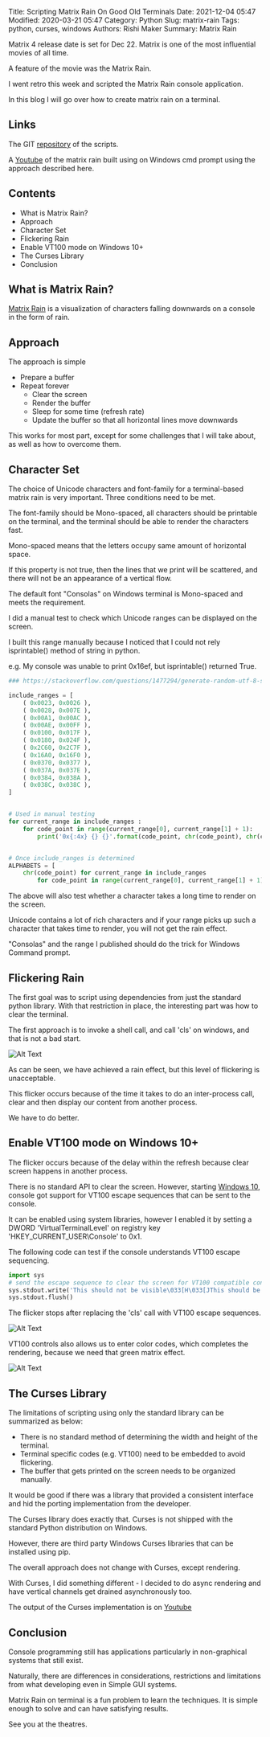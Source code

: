 Title: Scripting Matrix Rain On Good Old Terminals
Date: 2021-12-04 05:47
Modified: 2020-03-21 05:47
Category: Python
Slug: matrix-rain
Tags: python, curses, windows
Authors: Rishi Maker
Summary: Matrix Rain

Matrix 4 release date is set for Dec 22. Matrix is one of the most influential movies of all time.

A feature of the movie was the Matrix Rain.

I went retro this week and scripted the Matrix Rain console application. 

In this blog I will go over how to create matrix rain on a terminal. 


## Links

The GIT [repository](https://github.com/cmlzaGk/mtrixrain/) of the scripts. 

A [Youtube](https://www.youtube.com/watch?v=uJwc8n0OnQE) of the matrix rain built using on Windows cmd prompt using the approach described here.

## Contents


- What is Matrix Rain?
- Approach
- Character Set
- Flickering Rain
- Enable VT100 mode on Windows 10+
- The Curses Library
- Conclusion

## What is Matrix Rain?

[Matrix Rain](https://en.wikipedia.org/wiki/Matrix_digital_rain) is a visualization of characters falling downwards on a console in the form of rain. 


## Approach

The approach is simple 

* Prepare a buffer
* Repeat forever
    * Clear the screen
    * Render the buffer
    * Sleep for some time (refresh rate)
    * Update the buffer so that all horizontal lines move downwards

This works for most part, except for some challenges that I will take about, as well as how to overcome them.


## Character Set

The choice of Unicode characters and font-family for a terminal-based matrix rain is very important. Three conditions need to be met. 

The font-family should be Mono-spaced, all characters should be printable on the terminal, and the terminal should be able to render the characters fast.

Mono-spaced means that the letters occupy same amount of horizontal space. 

If this property is not true, then the lines that we print will be scattered, and there will not be an appearance of a vertical flow.

The default font "Consolas" on Windows terminal is Mono-spaced and meets the requirement. 

I did a manual test to check which Unicode ranges can be displayed on the screen.

I built this range manually because I noticed that I could not rely isprintable() method of string in python. 

e.g. My console was unable to print 0x16ef, but isprintable() returned True. 


```python
### https://stackoverflow.com/questions/1477294/generate-random-utf-8-string-in-python

include_ranges = [
    ( 0x0023, 0x0026 ),
    ( 0x0028, 0x007E ),
    ( 0x00A1, 0x00AC ),
    ( 0x00AE, 0x00FF ),
    ( 0x0100, 0x017F ),
    ( 0x0180, 0x024F ),
    ( 0x2C60, 0x2C7F ),
    ( 0x16A0, 0x16F0 ),
    ( 0x0370, 0x0377 ),
    ( 0x037A, 0x037E ),
    ( 0x0384, 0x038A ),
    ( 0x038C, 0x038C ),
]


# Used in manual testing
for current_range in include_ranges :
    for code_point in range(current_range[0], current_range[1] + 1):
        print('0x{:4x} {} {}'.format(code_point, chr(code_point), chr(code_point).isprintable()))


# Once include_ranges is determined
ALPHABETS = [
    chr(code_point) for current_range in include_ranges
        for code_point in range(current_range[0], current_range[1] + 1)

```

The above will also test whether a character takes a long time to render on the screen.

Unicode contains a lot of rich characters and if your range picks up such a character that takes time to render, you will not get the rain effect.

"Consolas" and the range I published should do the trick for Windows Command prompt.


## Flickering Rain

The first goal was to script using dependencies from just the standard python library. With that restriction in place, the interesting part was how to clear the terminal.

The first approach is to invoke a shell call, and call 'cls' on windows, and that is not a bad start.

![Alt Text](/images/flickering_matrix.gif)

As can be seen, we have achieved a rain effect, but this level of flickering is unacceptable.

This flicker occurs because of the time it takes to do an inter-process call, clear and then display our content from another process.

We have to do better.

## Enable VT100 mode on Windows 10+

The flicker occurs because of the delay within the refresh because clear screen happens in another process. 

There is no standard API to clear the screen. However, starting [Windows 10](https://superuser.com/questions/413073/windows-console-with-ansi-colors-handling/1050078#1050078), console got support for VT100 escape sequences that can be sent to the console.

It can be enabled using system libraries, however I enabled it by setting a DWORD 'VirtualTerminalLevel' on registry key 'HKEY_CURRENT_USER\Console' to 0x1. 

The following code can test if the console understands VT100 escape sequencing. 

```python
import sys
# send the escape sequence to clear the screen for VT100 compatible console
sys.stdout.write('This should not be visible\033[H\033[JThis should be first line of the screen')
sys.stdout.flush()
```

The flicker stops after replacing the 'cls' call with VT100 escape sequences. 

![Alt Text](/images/vt100_matrix.gif)

VT100 controls also allows us to enter color codes, which completes the rendering, because we need that green matrix effect. 

![Alt Text](/images/vt100_color_matrix.gif)

## The Curses Library

The limitations of scripting using only the standard library can be summarized as below:

* There is no standard method of determining the width and height of the terminal.
* Terminal specific codes (e.g. VT100) need to be embedded to avoid flickering.
* The buffer that gets printed on the screen needs to be organized manually.

It would be good if there was a library that provided a consistent interface and hid the porting implementation from the developer.

The Curses library does exactly that. Curses is not shipped with the standard Python distribution on Windows. 

However, there are third party Windows Curses libraries that can be installed using pip. 

The overall approach does not change with Curses, except rendering. 

With Curses, I did something different - I decided to do async rendering and have vertical channels get drained asynchronously too. 

The output of the Curses implementation is on [Youtube](https://www.youtube.com/watch?v=uJwc8n0OnQE)

## Conclusion

Console programming still has applications particularly in non-graphical systems that still exist.

Naturally, there are differences in considerations, restrictions and limitations from what developing even in Simple GUI systems.

Matrix Rain on terminal is a fun problem to learn the techniques. It is simple enough to solve and can have satisfying results. 

See you at the theatres. 
